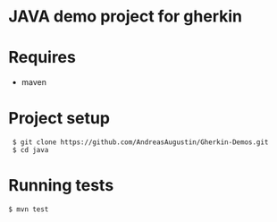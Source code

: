 JAVA demo project for gherkin
========


# Requires
- maven

# Project setup
     $ git clone https://github.com/AndreasAugustin/Gherkin-Demos.git
     $ cd java
     
# Running tests
    $ mvn test



